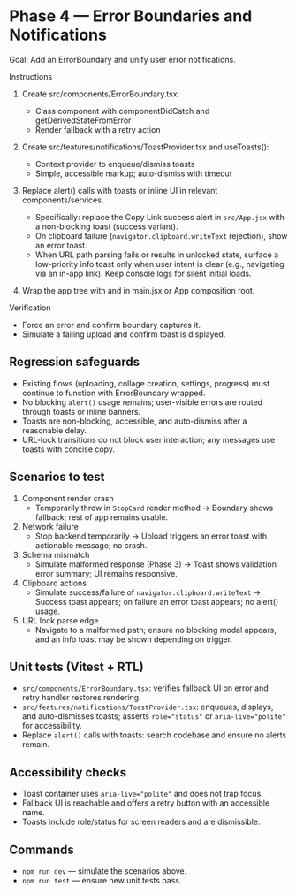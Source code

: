 # Phase 4 — Error Boundaries and Notifications

Goal: Add an ErrorBoundary and unify user error notifications.

Instructions
1) Create src/components/ErrorBoundary.tsx:
   - Class component with componentDidCatch and getDerivedStateFromError
   - Render fallback with a retry action

2) Create src/features/notifications/ToastProvider.tsx and useToasts():
   - Context provider to enqueue/dismiss toasts
   - Simple, accessible markup; auto-dismiss with timeout

3) Replace alert() calls with toasts or inline UI in relevant components/services.
    - Specifically: replace the Copy Link success alert in `src/App.jsx` with a non-blocking toast (success variant).
    - On clipboard failure (`navigator.clipboard.writeText` rejection), show an error toast.
    - When URL path parsing fails or results in unlocked state, surface a low-priority info toast only when user intent is clear (e.g., navigating via an in-app link). Keep console logs for silent initial loads.

4) Wrap the app tree with <ErrorBoundary> and <ToastProvider> in main.jsx or App composition root.

Verification
- Force an error and confirm boundary captures it.
- Simulate a failing upload and confirm toast is displayed.

## Regression safeguards
- Existing flows (uploading, collage creation, settings, progress) must continue to function with ErrorBoundary wrapped.
- No blocking `alert()` usage remains; user-visible errors are routed through toasts or inline banners.
- Toasts are non-blocking, accessible, and auto-dismiss after a reasonable delay.
- URL-lock transitions do not block user interaction; any messages use toasts with concise copy.

## Scenarios to test
1) Component render crash
   - Temporarily throw in `StopCard` render method → Boundary shows fallback; rest of app remains usable.
2) Network failure
   - Stop backend temporarily → Upload triggers an error toast with actionable message; no crash.
3) Schema mismatch
   - Simulate malformed response (Phase 3) → Toast shows validation error summary; UI remains responsive.
4) Clipboard actions
   - Simulate success/failure of `navigator.clipboard.writeText` → Success toast appears; on failure an error toast appears; no alert() usage.
5) URL lock parse edge
   - Navigate to a malformed path; ensure no blocking modal appears, and an info toast may be shown depending on trigger.

## Unit tests (Vitest + RTL)
- `src/components/ErrorBoundary.tsx`: verifies fallback UI on error and retry handler restores rendering.
- `src/features/notifications/ToastProvider.tsx`: enqueues, displays, and auto-dismisses toasts; asserts `role="status"` or `aria-live="polite"` for accessibility.
- Replace `alert()` calls with toasts: search codebase and ensure no alerts remain.

## Accessibility checks
- Toast container uses `aria-live="polite"` and does not trap focus.
- Fallback UI is reachable and offers a retry button with an accessible name.
- Toasts include role/status for screen readers and are dismissible.

## Commands
- `npm run dev` — simulate the scenarios above.
- `npm run test` — ensure new unit tests pass.
